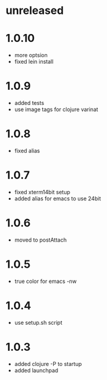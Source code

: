 # unreleased

# 1.0.10
- more optsion
- fixed lein install

# 1.0.9
- added tests
- use image tags for clojure varinat

# 1.0.8
- fixed alias

# 1.0.7
- fixed xterm14bit  setup
- added alias for emacs to use 24bit

# 1.0.6 
- moved to postAttach

# 1.0.5
- true color for emacs -nw

# 1.0.4
- use setup.sh script

# 1.0.3
- added clojure -P to startup
- added launchpad

